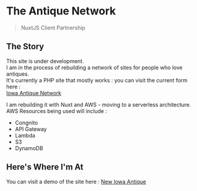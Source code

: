 # The Antique Network

> NuxtJS Client Partnership

## The Story

This site is under development.  
I am in the process of rebuilding a network of sites for people who love antiques.  
It's currently a PHP site that mostly works : you can visit the current form here :  
[Iowa Antique Network](https://www.iowaantiquenetwork.com/)

I am rebuilding it with Nuxt and AWS - moving to a serverless architecture.  
AWS Resources being used will include :
- Congnito
- API Gateway
- Lambda
- S3
- DynamoDB

## Here's Where I'm At

You can visit a demo of the site here :
[New Iowa Antique](https://ant-net.herokuapp.com/)


